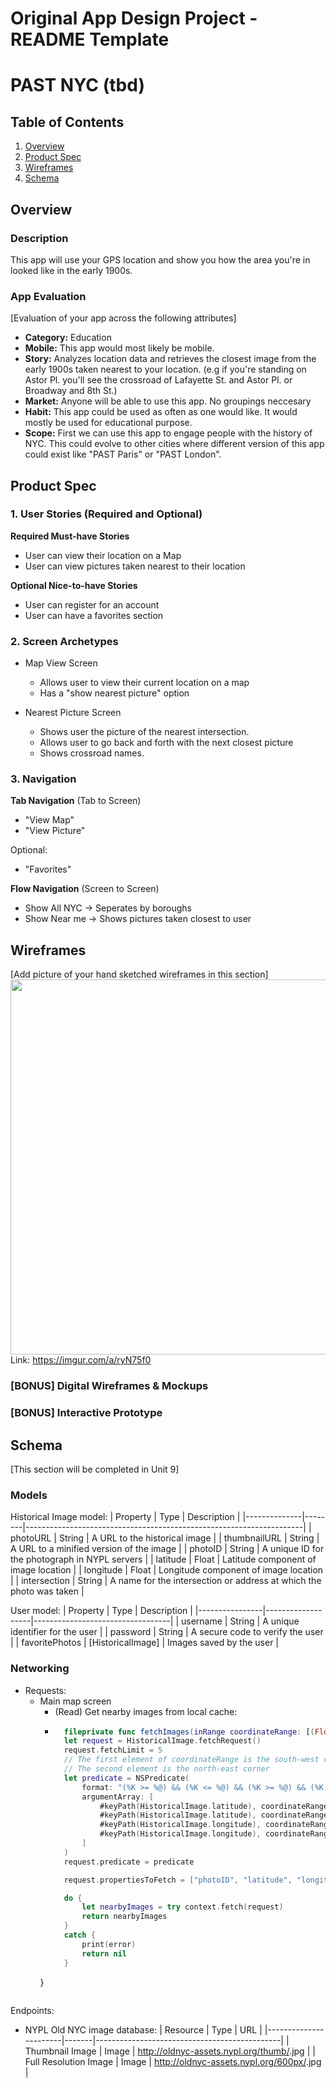 Original App Design Project - README Template
===

# PAST NYC (tbd)

## Table of Contents
1. [Overview](#Overview)
1. [Product Spec](#Product-Spec)
1. [Wireframes](#Wireframes)
2. [Schema](#Schema)

## Overview
### Description
This app will use your GPS location and show you how the area you're in looked like in the early 1900s. 

### App Evaluation
[Evaluation of your app across the following attributes]
- **Category:** Education
- **Mobile:** This app would most likely be mobile.
- **Story:** Analyzes location data and retrieves the closest image from the early 1900s taken nearest to your location. (e.g if you're standing on Astor Pl. you'll see the crossroad of Lafayette St. and Astor Pl. or Broadway and 8th St.)
- **Market:** Anyone will be able to use this app. No groupings neccesary
- **Habit:** This app could be used as often as one would like. It would mostly be used for educational purpose.
- **Scope:** First we can use this app to engage people with the history of NYC. This could evolve to other cities where different version of this app could exist like "PAST Paris" or "PAST London".

## Product Spec

### 1. User Stories (Required and Optional)

**Required Must-have Stories**

* User can view their location on a Map
* User can view pictures taken nearest to their location

**Optional Nice-to-have Stories**

* User can register for an account
* User can have a favorites section

### 2. Screen Archetypes

* Map View Screen
   * Allows user to view their current location on a map
   * Has a "show nearest picture" option

* Nearest Picture Screen
   * Shows user the picture of the nearest intersection.
   * Allows user to go back and forth with the next closest picture
   * Shows crossroad names.

### 3. Navigation

**Tab Navigation** (Tab to Screen)

* "View Map"
* "View Picture"

Optional:
* "Favorites"

**Flow Navigation** (Screen to Screen)

* Show All NYC -> Seperates by boroughs 
* Show Near me -> Shows pictures taken closest to user

## Wireframes
[Add picture of your hand sketched wireframes in this section]
<img src="https://imgur.com/a/ryN75f0" width=600>
Link: https://imgur.com/a/ryN75f0

### [BONUS] Digital Wireframes & Mockups

### [BONUS] Interactive Prototype

## Schema 
[This section will be completed in Unit 9]
### Models
Historical Image model:
| Property     | Type   | Description                                                         |
|--------------|--------|---------------------------------------------------------------------|
| photoURL     | String | A URL to the historical image                                       |
| thumbnailURL | String | A URL to a minified version of the image                            |
| photoID      | String | A unique ID for the photograph in NYPL servers                      |
| latitude     | Float  | Latitude component of image location                                |
| longitude    | Float  | Longitude component of image location                               |
| intersection | String | A name for the intersection or address at which the photo was taken |


User model:
| Property       | Type              | Description                      |
|----------------|-------------------|----------------------------------|
| username       | String            | A unique identifier for the user |
| password       | String            | A secure code to verify the user |
| favoritePhotos | [HistoricalImage] | Images saved by the user         |

### Networking
- Requests:
    - Main map screen
        - (Read) Get nearby images from local cache:
        - ```swift
            fileprivate func fetchImages(inRange coordinateRange: [(Float, Float)], withContext context: NSManagedObjectContext) throws -> [HistoricalImage]?{
            let request = HistoricalImage.fetchRequest()
            request.fetchLimit = 5
            // The first element of coordinateRange is the south-west corner of the search region
            // The second element is the north-east corner
            let predicate = NSPredicate(
                format: "(%K >= %@) && (%K <= %@) && (%K >= %@) && (%K <= %@)",
                argumentArray: [
                    #keyPath(HistoricalImage.latitude), coordinateRange[0].0,
                    #keyPath(HistoricalImage.latitude), coordinateRange[1].0,
                    #keyPath(HistoricalImage.longitude), coordinateRange[0].1,
                    #keyPath(HistoricalImage.longitude), coordinateRange[1].1
                ]
            )
            request.predicate = predicate

            request.propertiesToFetch = ["photoID", "latitude", "longitude", "thumbnailURL", "imageWidth", "imageHeight"]

            do {
                let nearbyImages = try context.fetch(request)
                return nearbyImages
            }
            catch {
                print(error)
                return nil
            }
        }
        ```
Endpoints:
- NYPL Old NYC image database:
| Resource              | Type  | URL                                          |
|-----------------------|-------|----------------------------------------------|
| Thumbnail Image       | Image | http://oldnyc-assets.nypl.org/thumb/<id>.jpg |
| Full Resolution Image | Image | http://oldnyc-assets.nypl.org/600px/<id>.jpg |
